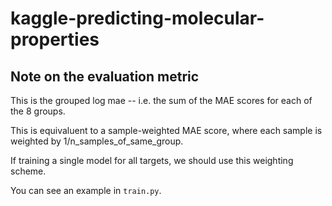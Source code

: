 # kaggle-predicting-molecular-properties

## Note on the evaluation metric

This is the grouped log mae -- i.e. the sum of the MAE scores for each of the 8
groups.

This is equivaluent to a sample-weighted MAE score,
where each sample is weighted by 1/n_samples_of_same_group.

If training a single model for all targets, we should use this
weighting scheme.

You can see an example in `train.py`.